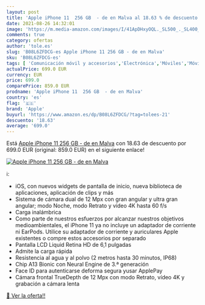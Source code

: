```yaml
---
layout: post
title: 'Apple iPhone 11  256 GB  - de en Malva al 18.63 % de descuento'
date: 2021-08-26 14:32:01
image: 'https://m.media-amazon.com/images/I/41ApDHxyOQL._SL500_._SL400_.jpg'
comments: true
category: ofertas
author: 'tole.es'
slug: 'B08L6ZFDCG-es Apple iPhone 11 256 GB - de en Malva'
sku: 'B08L6ZFDCG-es'
tags: [ 'Comunicación móvil y accesorios','Electrónica','Móviles','Móviles y smartphones libres','apple','iphone', ]
actualPrice: 699.0 EUR
currency: EUR
price: 699.0
comparePrice: 859.0 EUR
prodname: 'Apple iPhone 11  256 GB  - de en Malva'
country: 'es'
flag: '🇪🇸'
brand: 'Apple'
buyurl: 'https://www.amazon.es/dp/B08L6ZFDCG/?tag=tolees-21'
descuento: '18.63'
average: '699.0'
---
```


Está [Apple iPhone 11  256 GB  - de en Malva](https://www.amazon.es/dp/B08L6ZFDCG/?tag=tolees-21) con 18.63 de descuento por 699.0 EUR (original: 859.0 EUR) en el siguiente enlace!

[![Apple iPhone 11  256 GB  - de en Malva](https://m.media-amazon.com/images/I/41ApDHxyOQL._SL500_._SL400_.jpg)](https://www.amazon.es/dp/B08L6ZFDCG/?tag=tolees-21)

ℹ️:

- iOS, con nuevos widgets de pantalla de inicio, nueva biblioteca de aplicaciones, aplicación de clips y más
- Sistema de cámara dual de 12 Mpx con gran angular y ultra gran angular; modo Noche, modo Retrato y vídeo 4K hasta 60 f/s
- Carga inalámbrica
- Como parte de nuestros esfuerzos por alcanzar nuestros objetivos medioambientales, el iPhone 11 ya no incluye un adaptador de corriente ni EarPods. Utilice su adaptador de corriente y auriculares Apple existentes o compre estos accesorios por separado
- Pantalla LCD Liquid Retina HD de 6,1 pulgadas
- Admite la carga rápida
- Resistencia al agua y al polvo (2 metros hasta 30 minutos, IP68)
- Chip A13 Bionic con Neural Engine de 3.ª generación
- Face ID para autenticarse deforma segura yusar ApplePay
- Cámara frontal TrueDepth de 12 Mpx con modo Retrato, vídeo 4K y grabación a cámara lenta

[🛒 Ver la oferta!!](https://www.amazon.es/dp/B08L6ZFDCG/?tag=tolees-21)
